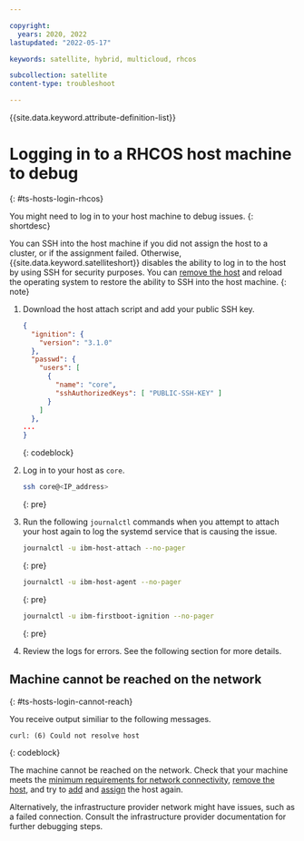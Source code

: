 ```yaml
---

copyright:
  years: 2020, 2022
lastupdated: "2022-05-17"

keywords: satellite, hybrid, multicloud, rhcos

subcollection: satellite
content-type: troubleshoot

---
```


{{site.data.keyword.attribute-definition-list}}

# Logging in to a RHCOS host machine to debug
{: #ts-hosts-login-rhcos}

You might need to log in to your host machine to debug issues.
{: shortdesc}

You can SSH into the host machine if you did not assign the host to a cluster, or if the assignment failed. Otherwise, {{site.data.keyword.satelliteshort}} disables the ability to log in to the host by using SSH for security purposes. You can [remove the host](/docs/satellite?topic=satellite-host-remove) and reload the operating system to restore the ability to SSH into the host machine.
{: note}

1. Download the host attach script and add your public SSH key.

    ```json
    {
      "ignition": {
        "version": "3.1.0"
      },
      "passwd": {
        "users": [
          {
            "name": "core",
            "sshAuthorizedKeys": [ "PUBLIC-SSH-KEY" ]
          }
        ]
      },
    ...
    }
    ```
    {: codeblock}

1. Log in to your host as `core`.
    ```sh
    ssh core@<IP_address>
    ```
    {: pre}

1. Run the following `journalctl` commands when you attempt to attach your host again to log the systemd service that is causing the issue.

    ```sh
    journalctl -u ibm-host-attach --no-pager
    ```
    {: pre}

    ```sh
    journalctl -u ibm-host-agent --no-pager
    ```
    {: pre}
    
    ```sh
    journalctl -u ibm-firstboot-ignition --no-pager
    ```
    {: pre}
    

    
1. Review the logs for errors. See the following section for more details.

## Machine cannot be reached on the network
{: #ts-hosts-login-cannot-reach}

You receive output similiar to the following messages.

```
curl: (6) Could not resolve host
```
{: codeblock}

The machine cannot be reached on the network. Check that your machine meets the [minimum requirements for network connectivity](/docs/satellite?topic=satellite-host-reqs), [remove the host](/docs/satellite?topic=satellite-host-remove), and try to [add](/docs/satellite?topic=satellite-attach-hosts) and [assign](/docs/satellite?topic=satellite-assigning-hosts#host-assign-manual) the host again. 

Alternatively, the infrastructure provider network might have issues, such as a failed connection. Consult the infrastructure provider documentation for further debugging steps.




